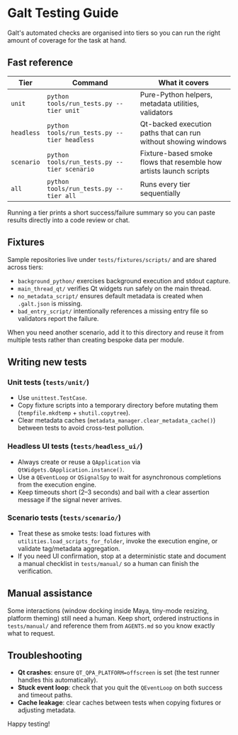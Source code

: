 # Galt Testing Guide

Galt's automated checks are organised into tiers so you can run the right amount of coverage for the task at hand.

## Fast reference

| Tier | Command | What it covers |
|------|---------|----------------|
| `unit` | `python tools/run_tests.py --tier unit` | Pure-Python helpers, metadata utilities, validators |
| `headless` | `python tools/run_tests.py --tier headless` | Qt-backed execution paths that can run without showing windows |
| `scenario` | `python tools/run_tests.py --tier scenario` | Fixture-based smoke flows that resemble how artists launch scripts |
| `all` | `python tools/run_tests.py --tier all` | Runs every tier sequentially |

Running a tier prints a short success/failure summary so you can paste results directly into a code review or chat.

## Fixtures

Sample repositories live under `tests/fixtures/scripts/` and are shared across tiers:

- `background_python/` exercises background execution and stdout capture.
- `main_thread_qt/` verifies Qt widgets run safely on the main thread.
- `no_metadata_script/` ensures default metadata is created when `.galt.json` is missing.
- `bad_entry_script/` intentionally references a missing entry file so validators report the failure.

When you need another scenario, add it to this directory and reuse it from multiple tests rather than creating bespoke data per module.

## Writing new tests

### Unit tests (`tests/unit/`)
- Use `unittest.TestCase`.
- Copy fixture scripts into a temporary directory before mutating them (`tempfile.mkdtemp` + `shutil.copytree`).
- Clear metadata caches (`metadata_manager.clear_metadata_cache()`) between tests to avoid cross-test pollution.

### Headless UI tests (`tests/headless_ui/`)
- Always create or reuse a `QApplication` via `QtWidgets.QApplication.instance()`.
- Use a `QEventLoop` or `QSignalSpy` to wait for asynchronous completions from the execution engine.
- Keep timeouts short (2–3 seconds) and bail with a clear assertion message if the signal never arrives.

### Scenario tests (`tests/scenario/`)
- Treat these as smoke tests: load fixtures with `utilities.load_scripts_for_folder`, invoke the execution engine, or validate tag/metadata aggregation.
- If you need UI confirmation, stop at a deterministic state and document a manual checklist in `tests/manual/` so a human can finish the verification.

## Manual assistance

Some interactions (window docking inside Maya, tiny-mode resizing, platform theming) still need a human. Keep short, ordered instructions in `tests/manual/` and reference them from `AGENTS.md` so you know exactly what to request.

## Troubleshooting

- **Qt crashes**: ensure `QT_QPA_PLATFORM=offscreen` is set (the test runner handles this automatically).
- **Stuck event loop**: check that you quit the `QEventLoop` on both success and timeout paths.
- **Cache leakage**: clear caches between tests when copying fixtures or adjusting metadata.

Happy testing!

